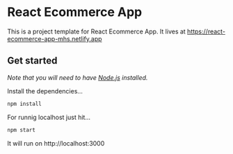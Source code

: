 # React Ecommerce App

This is a project template for React Ecommerce App. It lives at https://react-ecommerce-app-mhs.netlify.app

## Get started

*Note that you will need to have [Node.js](https://nodejs.org) installed.*

Install the dependencies...
```bash
npm install
```

For runnig localhost just hit...
```bash
npm start
```

It will run on http://localhost:3000
